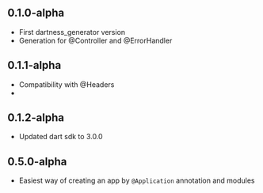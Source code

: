 ## 0.1.0-alpha

- First dartness_generator version
- Generation for @Controller and @ErrorHandler

## 0.1.1-alpha

- Compatibility with @Headers
- 
## 0.1.2-alpha

- Updated dart sdk to 3.0.0

## 0.5.0-alpha

- Easiest way of creating an app by `@Application` annotation and modules